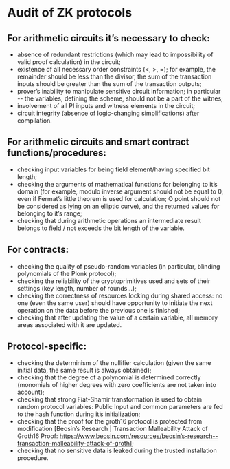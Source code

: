 # Audit of ZK protocols


## **For arithmetic circuits it’s necessary to check:**

- absence of redundant restrictions (which may lead to impossibility of valid proof calculation) in the circuit;
- existence of all necessary order constraints (<, >, =); for example, the remainder should be less than the divisor, the sum of the transaction inputs should be greater than the sum of the transaction outputs;
- prover’s inability to manipulate sensitive circuit information; in particular -- the variables, defining the scheme, should not be a part of the witnes; 
- involvement of all PI inputs and witness elements in the circuit;
- сircuit integrity (absence of logic-changing simplifications) after compilation.

## **For arithmetic circuits and smart contract functions/procedures:**

- checking input variables for being field element/having specified bit length;
- checking the arguments of mathematical functions for belonging to it’s domain (for example, modulo inverse argument should not be equal to 0, even if Fermat’s little theorem is used for calculation; O point should not be considered as lying on an elliptic curve), and the returned values for belonging to it’s range;
- checking that during arithmetic operations an intermediate result belongs to field / not exceeds the bit length of the variable.

## **For contracts:**

- checking the quality of pseudo-random variables (in particular, blinding polynomials of the Plonk protocol);
- checking the reliability of the cryptoprimitives used and sets of their settings (key length, number of rounds…);
- checking the correctness of resources locking during shared access: no one (even the same user) should have opportunity to initiate the next operation on the data before the previous one is finished;
- checking that after updating the value of a certain variable, all memory areas associated with it are updated.

## **Protocol-specific:**

- checking the determinism of the nullifier calculation (given the same initial data, the same result is always obtained);
- checking that the degree of a polynomial is determined correctly (monomials of higher degrees with zero coefficients are not taken into account);
- checking that strong Fiat-Shamir transformation is used to obtain random protocol variables: Public Input and common parameters are fed to the hash function during it’s initialization;
- checking that the proof for the groth16 protocol is protected from modification [Beosin’s Research | Transaction Malleability Attack of Groth16 Proof: https://www.beosin.com/resources/beosin’s-research--transaction-malleability-attack-of-groth];
- checking that no sensitive data is leaked during the trusted installation procedure.
